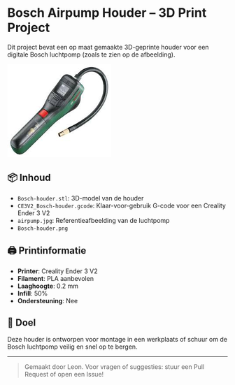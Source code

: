 # Bosch Airpump Houder – 3D Print Project

Dit project bevat een op maat gemaakte 3D-geprinte houder voor een digitale Bosch luchtpomp (zoals te zien op de afbeelding).

![Bosch Airpump](airpump.jpg)

## 📦 Inhoud

- `Bosch-houder.stl`: 3D-model van de houder
- `CE3V2_Bosch-houder.gcode`: Klaar-voor-gebruik G-code voor een Creality Ender 3 V2
- `airpump.jpg`: Referentieafbeelding van de luchtpomp
- `Bosch-houder.png`

## 🖨️ Printinformatie

- **Printer**: Creality Ender 3 V2
- **Filament**: PLA aanbevolen
- **Laaghoogte**: 0.2 mm
- **Infill**: 50%
- **Ondersteuning**: Nee

## 🧠 Doel

Deze houder is ontworpen voor montage in een werkplaats of schuur om de Bosch luchtpomp veilig en snel op te bergen.


---

> Gemaakt door Leon. Voor vragen of suggesties: stuur een Pull Request of open een Issue!
